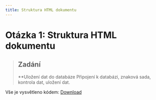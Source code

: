```yaml
---
title: Struktura HTML dokumentu
---
```


Otázka 1: Struktura HTML dokumentu
==================================

> Zadání
> ------
>  
>**Uložení dat do databáze
Připojení k databázi, znaková sada, kontrola dat, uložení dat.

Vše je vysvětleno kódem: [Download](download/otazka13.rar)